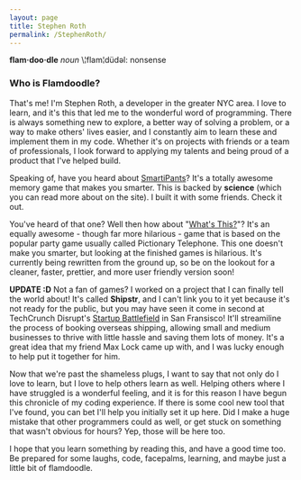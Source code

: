 ```yaml
---
layout: page
title: Stephen Roth
permalink: /StephenRoth/
---
```

**flam·doo·dle** *noun* \¦flam¦düdəl\:
nonsense

<h3>Who is Flamdoodle?</h3>


That's me!  I'm Stephen Roth, a developer in the greater NYC area.  I love to learn, and it's this that led me to the wonderful word of programming.  There is always something new to explore, a better way of solving a problem, or a way to make others' lives easier, and I constantly aim to learn these and implement them in my code.  Whether it's on projects with friends or a team of professionals, I look forward to applying my talents and being proud of a product that I've helped build.

Speaking of, have you heard about [SmartiPants][smartipants]?  It's a totally awesome memory game that makes you smarter.  This is backed by **science** (which you can read more about on the site).  I built it with some friends.  Check it out.

You've heard of that one?  Well then how about "[What's This?][whatsthis]"?  It's an equally awesome - though far more hilarious - game that is based on the popular party game usually called Pictionary Telephone.  This one doesn't make you smarter, but looking at the finished games is hilarious.  It's currently being rewritten from the ground up, so be on the lookout for a cleaner, faster, prettier, and more user friendly version soon!

**UPDATE :D** Not a fan of games?  I worked on a project that I can finally tell the world about!  It's called **Shipstr**, and I can't link you to it yet because it's not ready for the public, but you may have seen it come in second at TechCrunch Disrupt's [Startup Battlefield][startup_battlefield] in San Fransisco!  It'll streamiline the process of booking overseas shipping, allowing small and medium businesses to thrive with little hassle and saving them lots of money.  It's a great idea that my friend Max Lock came up with, and I was lucky enough to help put it together for him.

Now that we're past the shameless plugs, I want to say that not only do I love to learn, but I love to help others learn as well.  Helping others where I have struggled is a wonderful feeling, and it is for this reason I have begun this chronicle of my coding experience.  If there is some cool new tool that I've found, you can bet I'll help you initially set it up here.  Did I make a huge mistake that other programmers could as well, or get stuck on something that wasn't obvious for hours?  Yep, those will be here too.

I hope that you learn something by reading this, and have a good time too.  Be prepared for some laughs, code, facepalms, learning, and maybe just a little bit of flamdoodle.


[smartipants]: smartipantsgame.com
[whatsthis]: whats-this.herokuapp.com
[startup_battlefield]: http://techcrunch.com/2014/09/10/and-the-winner-of-techcrunch-disrupt-sf-2014-is-alfred/